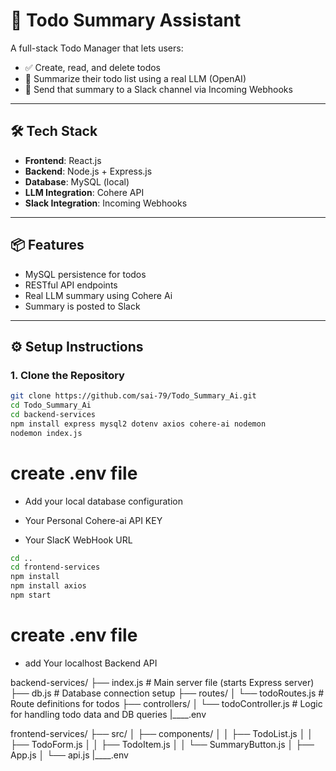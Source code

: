 # 🧠 Todo Summary Assistant

A full-stack Todo Manager that lets users:

- ✅ Create, read, and delete todos
- 🧠 Summarize their todo list using a real LLM (OpenAI)
- 🔔 Send that summary to a Slack channel via Incoming Webhooks

---

## 🛠 Tech Stack

- **Frontend**: React.js
- **Backend**: Node.js + Express.js
- **Database**: MySQL (local)
- **LLM Integration**: Cohere API
- **Slack Integration**: Incoming Webhooks

---

## 📦 Features

- MySQL persistence for todos
- RESTful API endpoints
- Real LLM summary using Cohere Ai
- Summary is posted to Slack

---

## ⚙️ Setup Instructions

### 1. Clone the Repository

```bash
git clone https://github.com/sai-79/Todo_Summary_Ai.git
cd Todo_Summary_Ai
cd backend-services
npm install express mysql2 dotenv axios cohere-ai nodemon
nodemon index.js

```

# create .env file

- Add your local database configuration

- Your Personal Cohere-ai API KEY

- Your SlacK WebHook URL

```bash
cd ..
cd frontend-services
npm install
npm install axios
npm start
```

# create .env file

- add Your localhost Backend API

backend-services/
├── index.js # Main server file (starts Express server)
├── db.js # Database connection setup
├── routes/
│ └── todoRoutes.js # Route definitions for todos
├── controllers/
│ └── todoController.js # Logic for handling todo data and DB queries
|\_\_\_\_.env

frontend-services/
├── src/
│ ├── components/
│ │ ├── TodoList.js
│ │ ├── TodoForm.js
│ │ ├── TodoItem.js
│ │ └── SummaryButton.js
│ ├── App.js
│ └── api.js
|\_\_\_\_.env
